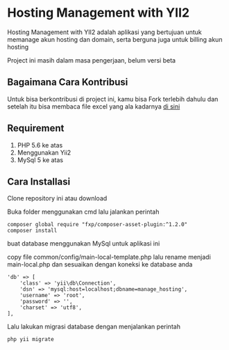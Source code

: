 Hosting Management with YII2
===============================

Hosting Management with YII2 adalah aplikasi yang bertujuan untuk memanage akun hosting dan domain, serta berguna juga untuk billing akun hosting

Project ini masih dalam masa pengerjaan, belum versi beta

Bagaimana Cara Kontribusi
-------------------------------
Untuk bisa berkontribusi di project ini, kamu bisa Fork terlebih dahulu dan setelah itu bisa membaca file excel yang ala kadarnya [di sini](https://docs.google.com/spreadsheets/d/1WJrDoVhHFO6zJVxowzJtl24THeVqcb_-5MUdOn1zQQ4/edit?usp=sharing)

Requirement
-------------------------------
1. PHP 5.6 ke atas
1. Menggunakan Yii2
1. MySql 5 ke atas

Cara Installasi
-------------------------------

Clone repository ini atau download

Buka folder menggunakan cmd lalu jalankan perintah

    composer global require "fxp/composer-asset-plugin:^1.2.0"
    composer install

buat database menggunakan MySql untuk aplikasi ini

copy file common/config/main-local-template.php lalu rename menjadi main-local.php dan sesuaikan dengan koneksi ke database anda
    
    'db' => [
        'class' => 'yii\db\Connection',
        'dsn' => 'mysql:host=localhost;dbname=manage_hosting',
        'username' => 'root',
        'password' => '',
        'charset' => 'utf8',
    ],
    
Lalu lakukan migrasi database dengan menjalankan perintah

    php yii migrate
    



